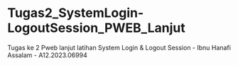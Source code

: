 # Tugas2_SystemLogin-LogoutSession_PWEB_Lanjut
Tugas ke 2 Pweb lanjut latihan System Login &amp; Logout Session - Ibnu Hanafi Assalam - A12.2023.06994
